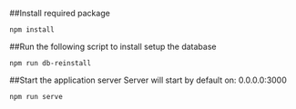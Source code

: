 ##Install required package
```
npm install
```

##Run the following script to install setup the database
```
npm run db-reinstall
```

##Start the application server
Server will start by default on: 0.0.0.0:3000
```
npm run serve
```